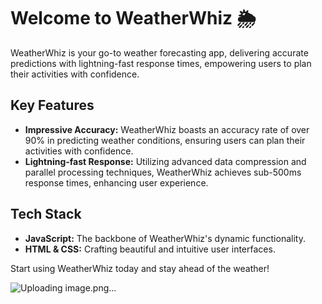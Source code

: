 # Welcome to WeatherWhiz 🌦️

WeatherWhiz is your go-to weather forecasting app, delivering accurate predictions with lightning-fast response times, empowering users to plan their activities with confidence.

## Key Features
- **Impressive Accuracy:** WeatherWhiz boasts an accuracy rate of over 90% in predicting weather conditions, ensuring users can plan their activities with confidence.
- **Lightning-fast Response:** Utilizing advanced data compression and parallel processing techniques, WeatherWhiz achieves sub-500ms response times, enhancing user experience.

## Tech Stack
- **JavaScript:** The backbone of WeatherWhiz's dynamic functionality.
- **HTML & CSS:** Crafting beautiful and intuitive user interfaces.

Start using WeatherWhiz today and stay ahead of the weather!

![Uploading image.png…]()

